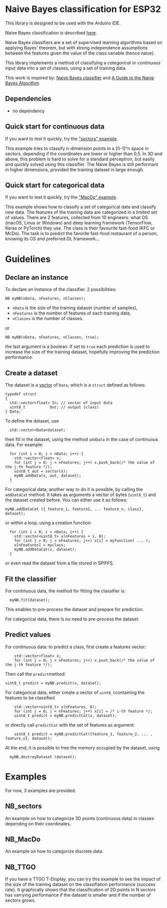 # Naive Bayes classification for ESP32
This library is designed to be used with the Arduino IDE.

Naive Bayes classification is described [here](https://en.wikipedia.org/wiki/Naive_Bayes_classifier).

Naive Bayes classifiers are a set of supervised learning algorithms based on applying Bayes' theorem, but with strong independence assumptions between the features given the value of the class variable (hence naive).

This library implements a method of classifying a *categorical* or *continuous* input data into a set of classes, using a set of training data.

This work is inspired by: [Naive Bayes classifier](https://remykarem.github.io/blog/naive-bayes) and [A Guide to the Naive Bayes Algorithm](https://www.analyticsvidhya.com/blog/2021/01/a-guide-to-the-naive-bayes-algorithm/).

## Dependencies
* no dependency

## Quick start for continuous data
If you want to test it quickly, try the ["sectors" example](https://github.com/lesept777/NaiveBayes-for-ESP32/tree/master/examples/NB_Sectors).

This example tries to classify n-dimension points in a [0-1]^n space in sectors, depending if the coordinates are lower or higher than 0,5.
In 3D and above, this problem is hard to solve for a standard perceptron, but easily and quickly solved using this classifier. The Naive Bayes is still performant in higher dimensions, provided the training dataset in large enough.

## Quick start for categorical data
If you want to test it quickly, try the ["MacDo" example](https://github.com/lesept777/NaiveBayes-for-ESP32/tree/master/examples/NB_MacDo).

This example shows how to classify a set of categorical data and classify new data. The features of the training data are categorized in a limited set of values. There are 2 features, collected from 10 engineers: what OS (macOS, Linux or Windows) and deep learning framework (TensorFlow, Keras or PyTorch) they use. The class is their favourite fast-food (KFC or McDo). The task is to predict the favorite fast-food restaurant of a person, knowing its OS and preferred DL framework...

# Guidelines
## Declare an instance
To declare an instance of the classifier. 2 possibilities:
```
NB myNB(nData, nFeatures, nClasses);
```
* `nData` is the size of the training dataset (number of samples),
* `nFeatures` is the number of features of each training data,
* `nClasses` is the number of classes.

or
```
NB myNB(nData, nFeatures, nClasses, true);
```
the last argument is a boolean. If set to `true` each prediction is used to increase the size of the training dataset, hopefully improving the prediction performance.

## Create a dataset
The dataset is a [vector](http://www.cplusplus.com/reference/vector/vector/) of `Data`, which is a `struct` defined as follows:
```
typedef struct
{
  std::vector<float> In; // vector of input data
  uint8_t           Out; // output (class)
} Data;
```
To define the dataset, use
```
  std::vector<Data>dataset;
```
then fill in the dataset, using the method `addData` in the case of continuous data. For example:
```
  for (int i = 0; i < nData; i++) {
    std::vector<float> x;
    for (int j = 0; j < nFeatures; j++) x.push_back(/* the value of the j-th feature */);
    uint8_t out = sector(x);
    myNB.addData(x, out, dataset);
  }
```

For categorical data, another way to do it is possible, by calling the `addDataCat` method. It takes as arguments a vector of bytes (`uint8_t`) and the dataset created before. You can either use it as follows:
```
myNB.addDataCat ({ feature_1, feature2, ... feature_n, class}, dataset);
```
or within a loop, using a creation function:
```
  for (int i = 0; i < nData; i++) {
    std::vector<uint8_t> x(nFeatures + 1, 0);
    for (int j = 0; j < nFeatures; j++) x[i] = myfunction( ... );
    x[nFeatures] = myclass;
    myNB.addDataCat(x, dataset);
  }
```
or even read the dataset from a file stored in SPIFFS.

## Fit the classifier
For continuous data, the method for fitting the classifier is:
```
  myNB.fit(dataset);
```
This enables to pre-process the dataset and prepare for prediction.

For categorical data, there is no need to pre-process the dataset.

## Predict values
For continuous data: to predict a class, first create a features vector:
```
    std::vector<float> x;
    for (int j = 0; j < nFeatures; j++) x.push_back(/* the value of the j-th feature */);
```
Then call the `predict`method:
```
uint8_t predict = myNB.predict(x, dataset);
```

For categorical data, either create a vector of `uint8_t`containing the features to be classified
```
    std::vector<uint8_t> x(nFeatures, 0);
    for (int j = 0; j < nFeatures; j++) x[i] = /* i-th feature */;
    uint8_t predict = myNB.predictCat(x, dataset);
```
or directly call `predictCat` with the set of features as argument:
```
    uint8_t predict = myNB.predictCat({feature_1, feature_2, ... , feature_n}, dataset);
```

At the end, it is possible to free the memory occupied by the dataset, using
```
  myNB.destroyDataset (dataset);
```

# Examples
For now, 3 examples are provided.
## NB_sectors
An example on how to categorize 3D points (continuous data) in classes depending on their coordinates.

## NB_MacDo
An example on how to categorize discrete data.

## NB_TTGO
If you have a TTGO T-Display, you can try this example to see the impact of the size of the training dataset on the classifiation performance (success rate). It graphically shows that the classification of 2D points in N sectors has varrying performance if the dataset is smaller and if the number of sectors grows.